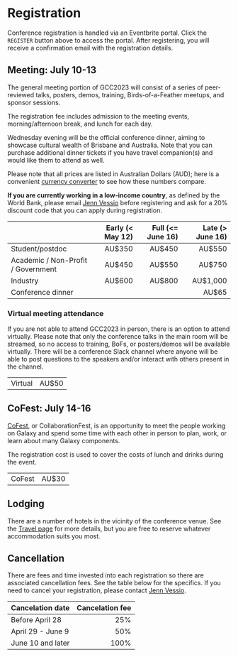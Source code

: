 <slot name="/events/gcc2023/header" />

# Registration

Conference registration is handled via an Eventbrite portal. Click the
`REGISTER` button above to access the portal. After registering, you will
receive a confirmation email with the registration details.


## Meeting: July 10-13

The general meeting portion of GCC2023 will consist of a series of peer-reviewed
talks, posters, demos, training, Birds-of-a-Feather meetups, and sponsor sessions.

The registration fee includes admission to the meeting events, morning/afternoon
break, and lunch for each day.

Wednesday evening will be the official conference dinner, aiming to showcase
cultural wealth of Brisbane and Australia. Note that you can purchase additional
dinner tickets if you have travel companion(s) and would like them to attend as
well.

Please note that all prices are listed in Australian Dollars (AUD); here is a
convenient [currency
converter](https://www.oanda.com/currency-converter/en/?from=AUD&to=USD&amount=350)
to see how these numbers compare.

**If you are currently working in a low-income country**, as defined by the
World Bank, please email [Jenn Vessio](mailto:jvessio1@jhu.edu) before
registering and ask for a 20% discount code that you can apply during
registration.

| | Early (< May 12) | Full (<= June 16) | Late (> June 16) |
| --- | ---: | ---: | ---: |
| Student/postdoc     | AU$350 | AU$450 | AU$550 |
| Academic / Non-Profit / Government | AU$450 | AU$550 | AU$750 |
| Industry            | AU$600 | AU$800 | AU$1,000 |
| Conference dinner            | |  | AU$65 |


### Virtual meeting attendance

If you are not able to attend GCC2023 in person, there is an option to attend
virtually. Please note that only the conference talks in the main room will be
streamed, so no access to training, BoFs, or posters/demos will be available
virtually. There will be a conference Slack channel where anyone will be able to
post questions to the speakers and/or interact with others present in the
channel.

| | |
| --- | ---: |
| Virtual             | AU$50 |

## CoFest: July 14-16

[CoFest](/events/gcc2022/cofest/), or CollaborationFest, is an opportunity to
meet the people working on Galaxy and spend some time with each other in person
to plan, work, or learn about many Galaxy components.

The registration cost is used to cover the costs of lunch and drinks during the
event.

| | |
| --- | ---: |
| CoFest | AU$30 |

## Lodging

There are a number of hotels in the vicinity of the conference venue. See the
[Travel page](/events/gcc2022/travel/) for more details, but you are free to
reserve whatever accommodation suits you most.

## Cancellation

There are fees and time invested into each registration so there are
associated cancellation fees. See the table below for the specifics. If you need
to cancel your registration, please contact [Jenn Vessio](mailto:jvessio1@jhu.edu).

| Cancelation date         | Cancelation fee |
| ------------------------ | --------------: |
| Before April 28          | 25%             |
| April 29 - June 9        | 50%             |
| June 10 and later        | 100%            |
